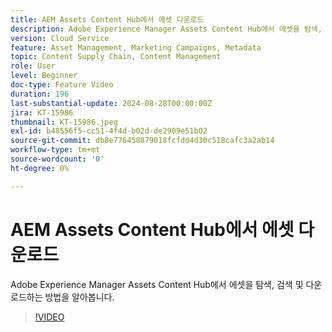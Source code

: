 ```yaml
---
title: AEM Assets Content Hub에서 에셋 다운로드
description: Adobe Experience Manager Assets Content Hub에서 에셋을 탐색, 검색, 필터링 및 다운로드하는 방법을 알아봅니다.
version: Cloud Service
feature: Asset Management, Marketing Campaigns, Metadata
topic: Content Supply Chain, Content Management
role: User
level: Beginner
doc-type: Feature Video
duration: 196
last-substantial-update: 2024-08-28T00:00:00Z
jira: KT-15986
thumbnail: KT-15986.jpeg
exl-id: b48556f5-cc51-4f4d-b02d-de2909e51b02
source-git-commit: db8e776458879018fcfdd4d30c518cafc3a2ab14
workflow-type: tm+mt
source-wordcount: '0'
ht-degree: 0%

---
```


# AEM Assets Content Hub에서 에셋 다운로드

Adobe Experience Manager Assets Content Hub에서 에셋을 탐색, 검색 및 다운로드하는 방법을 알아봅니다.

>[!VIDEO](https://video.tv.adobe.com/v/3433135/?learn=on)
